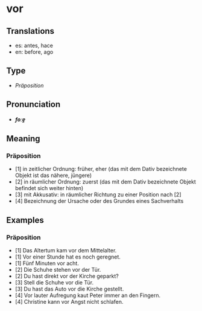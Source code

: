 # vor
## Translations
- es: antes, hace
- en: before, ago
## Type
- _Präposition_
## Pronunciation
- **_foːɐ̯_**
## Meaning
### Präposition
- [1] in zeitlicher Ordnung: früher, eher (das mit dem Dativ bezeichnete Objekt ist das nähere, jüngere)
- [2] in räumlicher Ordnung: zuerst (das mit dem Dativ bezeichnete Objekt befindet sich weiter hinten)
- [3] mit Akkusativ: in räumlicher Richtung zu einer Position nach [2]
- [4] Bezeichnung der Ursache oder des Grundes eines Sachverhalts
## Examples
### Präposition
- [1] Das Altertum kam vor dem Mittelalter.
- [1] Vor einer Stunde hat es noch geregnet.
- [1] Fünf Minuten vor acht.
- [2] Die Schuhe stehen vor der Tür.
- [2] Du hast direkt vor der Kirche geparkt?
- [3] Stell die Schuhe vor die Tür.
- [3] Du hast das Auto vor die Kirche gestellt.
- [4] Vor lauter Aufregung kaut Peter immer an den Fingern.
- [4] Christine kann vor Angst nicht schlafen.
